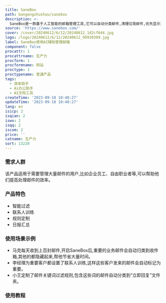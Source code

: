 ```yaml
---
title: SaneBox
path: bangongzhushou/sanebox
description: >-
  SaneBox是一款基于人工智能的邮箱管理工具,它可以自动分类邮件,清理垃圾邮件,优先显示重要邮件,帮助用户提高工作效率。它的主要功能有:1)智能过滤:使用机器学习算法自动将非重要的促销、通知等邮件分类到文件夹,只在收件箱显示重要邮件;2)联系人训练:用户可以针对不同联系人设定重要性,SaneBox会记住这些设置;3)可定制化:可以设置各种规则和过滤条件,满足不同用户的需求;4)日报汇总:每天发送清理汇总,确保用户关注重要邮件。
source: 'https://www.sanebox.com/'
cover: /cover/20240612/6/12/20240612_1d2cf644.jpg
logo: /logo/20240612/6/12/20240612_99930309.jpg
label: SaneBox使用AI辅助管理邮箱
component: false
procattr: 1
procattrname: 生产力
procform: 1
procformname: 网站
proctype: 1
proctypename: 普通产品
tags:
  - 效率助手
  - Ai办公助手
  - AI文档工具
createTime: '2023-09-18 10:40:27'
updateTime: '2023-09-18 10:40:27'
lang: en
isicp: 2
isqian: 2
iswx: 2
isqq: 2
iscom: 2
price: ''
catname: 生产力
sort: 13220
---
```




### 需求人群
该产品适用于需要管理大量邮件的用户,比如企业员工、自由职业者等,可以帮助他们提高处理邮件的效率。

### 产品特色
- 智能过滤
- 联系人训练
- 规则定制
- 日报汇总

### 使用场景示例
- 马克每天收到上百封邮件,开启SaneBox后,重要的业务邮件会自动归类到收件箱,其他的都隐藏起来,帮他节省大量时间。
- 李经理为重要客户都设置了联系人训练,这样这些客户发来的邮件会自动标记为重要。
- 小王定制了邮件关键词过滤规则,包含这些词的邮件自动分类到“立即回复”文件夹。

### 使用教程


  
